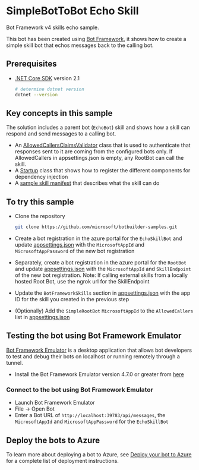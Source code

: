 # SimpleBotToBot Echo Skill

Bot Framework v4 skills echo sample.

This bot has been created using [Bot Framework](https://dev.botframework.com), it shows how to create a simple skill bot that echos messages back to the calling bot.

## Prerequisites

- [.NET Core SDK](https://dotnet.microsoft.com/download) version 2.1

  ```bash
  # determine dotnet version
  dotnet --version
  ```

## Key concepts in this sample

The solution includes a parent bot (`EchoBot`) skill and shows how a skill can respond and send messages to a calling bot.
  - An [AllowedCallersClaimsValidator](Authentication/AllowedCallersClaimsValidator.cs) class that is used to authenticate that responses sent to it are coming from the configured bots only.  If AllowedCallers in appsettings.json is empty, any RootBot can call the skill.
  - A [Startup](SimpleRootBot/Startup.cs) class that shows how to register the different components for dependency injection
  - A [sample skill manifest](wwwroot/manifest/echoskillbot-manifest-1.0.json) that describes what the skill can do

## To try this sample

- Clone the repository

    ```bash
    git clone https://github.com/microsoft/botbuilder-samples.git
    ```

- Create a bot registration in the azure portal for the `EchoSkillBot` and update [appsettings.json](appsettings.json) with the `MicrosoftAppId` and `MicrosoftAppPassword` of the new bot registration
- Separately, create a bot registration in the azure portal for the `RootBot` and update [appsettings.json](appsettings.json) with the `MicrosoftAppId` and `SkillEndpoint` of the new bot registration.  Note: If calling external skills from a locally hosted Root Bot, use the ngrok url for the SkillEndpoint
- Update the `BotFrameworkSkills` section in [appsettings.json](SimpleRootBot/appsettings.json) with the app ID for the skill you created in the previous step
- (Optionally) Add the `SimpleRootBot` `MicrosoftAppId` to the `AllowedCallers` list in [appsettings.json](appsettings.json) 

## Testing the bot using Bot Framework Emulator

[Bot Framework Emulator](https://github.com/microsoft/botframework-emulator) is a desktop application that allows bot developers to test and debug their bots on localhost or running remotely through a tunnel.

- Install the Bot Framework Emulator version 4.7.0 or greater from [here](https://github.com/Microsoft/BotFramework-Emulator/releases)

### Connect to the bot using Bot Framework Emulator

- Launch Bot Framework Emulator
- File -> Open Bot
- Enter a Bot URL of `http://localhost:39783/api/messages`, the `MicrosoftAppId` and `MicrosoftAppPassword` for the `EchoSkillBot`

## Deploy the bots to Azure

To learn more about deploying a bot to Azure, see [Deploy your bot to Azure](https://aka.ms/azuredeployment) for a complete list of deployment instructions.
